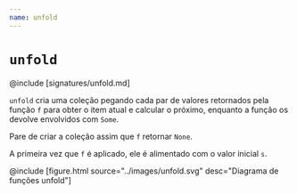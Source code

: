 ```yaml
---
name: unfold
---
```


# `unfold`

@include [signatures/unfold.md]

`unfold` cria uma coleção pegando cada par de valores retornados pela função `f` para obter o item atual e calcular o próximo, enquanto a função os devolve envolvidos com `Some`.

Pare de criar a coleção assim que `f` retornar `None`.

A primeira vez que `f` é aplicado, ele é alimentado com o valor inicial `s`.

@include [figure.html source="../images/unfold.svg" desc="Diagrama de funções unfold"]
